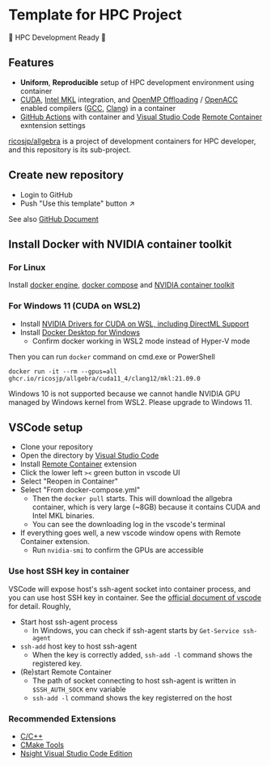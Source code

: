 Template for HPC Project
========================

🚀 HPC Development Ready 🚀

Features
---------

- **Uniform**, **Reproducible** setup of HPC development environment using container
- [CUDA][cuda], [Intel MKL][intel-mkl] integration, and [OpenMP Offloading][openmp-offloading] / [OpenACC][openacc] enabled compilers ([GCC][gcc-openmp-offloading], [Clang][llvm-openmp-offloading]) in a container
- [GitHub Actions][github-actions] with container and [Visual Studio Code][vscode] [Remote Container][remote-container] exntension settings

[ricosjp/allgebra](https://github.com/ricosjp/allgebra) is a project of development containers for HPC developer,
and this repository is its sub-project.

[remote-container]: https://github.com/microsoft/vscode-dev-containers
[vscode]: https://github.com/microsoft/vscode
[github-actions]: https://docs.github.com/en/actions
[cuda]: https://developer.nvidia.com/cuda-toolkit
[intel-mkl]: https://software.intel.com/content/www/us/en/develop/documentation/oneapi-mkl-dpcpp-developer-reference/top.html
[openmp-offloading]: https://www.openmp.org/updates/openmp-accelerator-support-gpus/
[openacc]: https://www.openacc.org/
[gcc-openmp-offloading]: https://gcc.gnu.org/wiki/Offloading
[llvm-openmp-offloading]: https://openmp.llvm.org/index.html

Create new repository
----------------------

- Login to GitHub
- Push "Use this template" button ↗️

See also [GitHub Document](https://docs.github.com/en/repositories/creating-and-managing-repositories/creating-a-repository-from-a-template)

Install Docker with NVIDIA container toolkit
---------------------------------------------

### For Linux

Install [docker engine][docker], [docker compose][docker-compose] and [NVIDIA container toolkit][nvidia-container-toolkit]

[docker]: https://docs.docker.com/engine/
[docker-compose]: https://docs.docker.com/compose/
[nvidia-container-toolkit]: https://github.com/NVIDIA/nvidia-docker

### For Windows 11 (CUDA on WSL2)

- Install [NVIDIA Drivers for CUDA on WSL, including DirectML Support](https://developer.nvidia.com/cuda/wsl/download)
- Install [Docker Desktop for Windows](https://hub.docker.com/editions/community/docker-ce-desktop-windows)
  - Confirm docker working in WSL2 mode instead of Hyper-V mode

Then you can run `docker` command on cmd.exe or PowerShell

```
docker run -it --rm --gpus=all ghcr.io/ricosjp/allgebra/cuda11_4/clang12/mkl:21.09.0
```

[WIP]: https://insider.windows.com/

Windows 10 is not supported because we cannot handle NVIDIA GPU managed by Windows kernel from WSL2.
Please upgrade to Windows 11.

VSCode setup
-------------

- Clone your repository
- Open the directory by [Visual Studio Code][vscode]
- Install [Remote Container][remote-container] extension
- Click the lower left `><` green button in vscode UI
- Select "Reopen in Container"
- Select "From docker-compose.yml"
  - Then the `docker pull` starts. This will download the allgebra container, which is very large (~8GB) because it contains CUDA and Intel MKL binaries.
  - You can see the downloading log in the vscode's terminal
- If everything goes well, a new vscode window opens with Remote Container extension.
  - Run `nvidia-smi` to confirm the GPUs are accessible

### Use host SSH key in container

VSCode will expose host's ssh-agent socket into container process, and you can use host SSH key in container.
See the [official document of vscode](https://code.visualstudio.com/docs/remote/troubleshooting#_setting-up-the-ssh-agent) for detail.
Roughly,

- Start host ssh-agent process
  - In Windows, you can check if ssh-agent starts by `Get-Service ssh-agent`
- `ssh-add` host key to host ssh-agent
  - When the key is correctly added, `ssh-add -l` command shows the registered key.
- (Re)start Remote Container
  - The path of socket connecting to host ssh-agent is written in `$SSH_AUTH_SOCK` env variable
  - `ssh-add -l` command shows the key registerred on the host

### Recommended Extensions

- [C/C++](https://marketplace.visualstudio.com/items?itemName=ms-vscode.cpptools)
- [CMake Tools](https://marketplace.visualstudio.com/items?itemName=ms-vscode.cmake-tools)
- [Nsight Visual Studio Code Edition](https://marketplace.visualstudio.com/items?itemName=NVIDIA.nsight-vscode-edition)
